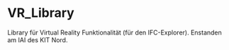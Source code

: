 # VR_Library

Library für Virtual Reality Funktionalität (für den IFC-Explorer). Enstanden am IAI des KIT Nord.


